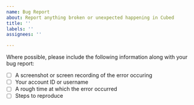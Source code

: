 ```yaml
---
name: Bug Report
about: Report anything broken or unexpected happening in Cubed
title: ''
labels: ''
assignees: ''

---
```


Where possible, please include the following information along with your bug report:

- [ ] A screenshot or screen recording of the error occuring
- [ ] Your account ID or username
- [ ] A rough time at which the error occurred
- [ ] Steps to reproduce
